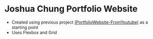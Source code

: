 # Joshua Chung Portfolio Website
- Created using previous project [(PortfolioWebsite-FromYoutube)](https://joshchung02.github.io/PortfolioWebsite-FromYoutube/index.html) as a starting point
- Uses Flexbox and Grid